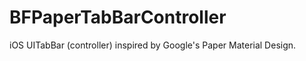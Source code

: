 BFPaperTabBarController
=======================

iOS UITabBar (controller) inspired by Google's Paper Material Design.
